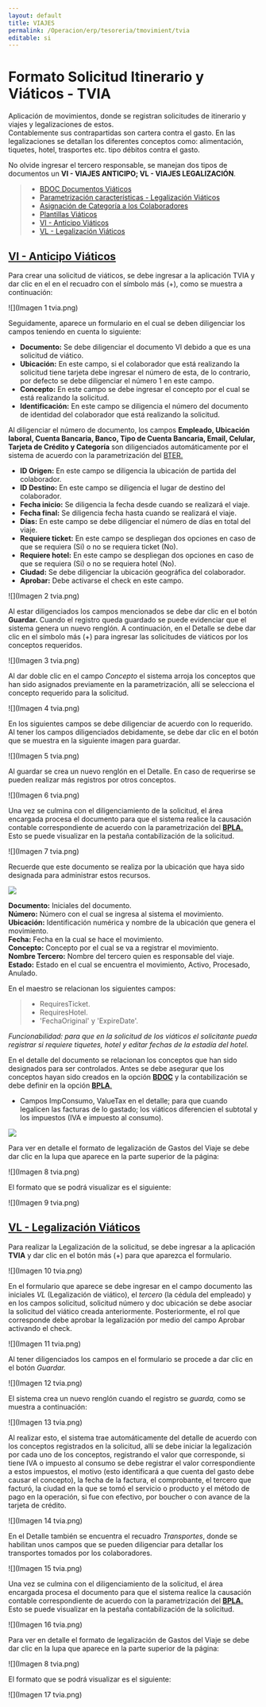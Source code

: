 ```yaml
---
layout: default
title: VIAJES
permalink: /Operacion/erp/tesoreria/tmovimient/tvia
editable: si
---
```


# Formato Solicitud Itinerario y Viáticos -  TVIA


Aplicación de movimientos, donde se registran solicitudes de itinerario y viajes y legalizaciones de estos.  
Contablemente sus contrapartidas son cartera contra el gasto. En las legalizaciones se detallan los diferentes conceptos como: alimentación, tiquetes, hotel, trasportes etc. tipo débitos contra el gasto.  

No olvide ingresar el tercero responsable, se manejan dos tipos de documentos un **VI - VIAJES ANTICIPO; VL - VIAJES LEGALIZACIÓN**.

>+ [BDOC Documentos Viáticos](http://docs.oasiscom.com/Operacion/common/bsistema/bdoc#bdoc-documentos-viáticos)
>+ [Parametrización características - Legalización Viáticos](http://docs.oasiscom.com/Operacion/common/bcomer/bcrc#parametrización-características---legalización-viáticos)
>+ [Asignación de Categoría a los Colaboradores](http://docs.oasiscom.com/Operacion/common/btercer/bter#asignación-de-categoría-a-los-colaboradores)
>+ [Plantillas Viáticos](http://docs.oasiscom.com/Operacion/common/bcuenta/bpla#plantillas-viáticos)
>+ [VI - Anticipo Viáticos](http://docs.oasiscom.com/Operacion/erp/tesoreria/tmovimient/tvia#vi---anticipo-viáticos)
>+ [VL - Legalización Viáticos](http://docs.oasiscom.com/Operacion/erp/tesoreria/tmovimient/tvia#vl---legalización-viáticos)

## [VI - Anticipo Viáticos](http://docs.oasiscom.com/Operacion/erp/tesoreria/tmovimient/tvia#vi---anticipo-viáticos)

Para crear una solicitud de viáticos, se debe ingresar a la aplicación TVIA y dar clic en el en el recuadro con el símbolo más (+), como se muestra a continuación: 

![](Imagen 1 tvia.png)

Seguidamente, aparece un formulario en el cual se deben diligenciar los campos teniendo en cuenta lo siguiente:

- **Documento:** Se debe diligenciar el documento VI debido a que es una solicitud de viático.  
- **Ubicación:** En este campo, si el colaborador que está realizando la solicitud tiene tarjeta debe ingresar el número de esta, de lo contrario, por defecto se debe diligenciar el número 1 en este campo.  
- **Concepto:** En este campo se debe ingresar el concepto por el cual se está realizando la solicitud.  
- **Identificación:** En este campo se diligencia el número del documento de identidad del colaborador que está realizando la solicitud.  

Al diligenciar el número de documento, los campos **Empleado, Ubicación laboral, Cuenta Bancaria, Banco, Tipo de Cuenta Bancaria, Email, Celular, Tarjeta de Crédito y Categoría** son diligenciados automáticamente por el sistema de acuerdo con la parametrización del [BTER.](http://docs.oasiscom.com/Operacion/common/btercer/bter)

- **ID Origen:** En este campo se diligencia la ubicación de partida del colaborador.  
- **ID Destino:** En este campo se diligencia el lugar de destino del colaborador.  
- **Fecha inicio:** Se diligencia la fecha desde cuando se realizará el viaje.  
- **Fecha final:** Se diligencia fecha hasta cuando se realizará el viaje.  
- **Días:** En este campo se debe diligenciar el número de días en total del viaje.  
- **Requiere ticket:** En este campo se despliegan dos opciones en caso de que se requiera (Si) o no se requiera ticket (No).  
- **Requiere hotel:** En este campo se despliegan dos opciones en caso de que se requiera (Si) o no se requiera hotel (No).  
- **Ciudad:** Se debe diligenciar la ubicación geográfica del colaborador.  
- **Aprobar:** Debe activarse el check en este campo.  

![](Imagen 2 tvia.png)

Al estar diligenciados los campos mencionados se debe dar clic en el botón **Guardar.** Cuando el registro queda guardado se puede evidenciar que el sistema genera un nuevo renglón. A continuación, en el Detalle se debe dar clic en el símbolo más (+) para ingresar las solicitudes de viáticos por los conceptos requeridos. 

![](Imagen 3 tvia.png)

Al dar doble clic en el campo *Concepto* el sistema arroja los conceptos que han sido asignados previamente en la parametrización, allí se selecciona el concepto requerido para la solicitud. 

![](Imagen 4 tvia.png)

En los siguientes campos se debe diligenciar de acuerdo con lo requerido.
Al tener los campos diligenciados debidamente, se debe dar clic en el botón que se muestra en la siguiente imagen para guardar.

![](Imagen 5 tvia.png)

Al guardar se crea un nuevo renglón en el Detalle. En caso de requerirse se pueden realizar más registros por otros conceptos. 

![](Imagen 6 tvia.png)

Una vez se culmina con el diligenciamiento de la solicitud, el área encargada procesa el documento para que el sistema realice la causación contable correspondiente de acuerdo con la parametrización del [**BPLA.**]() Esto se puede visualizar en la pestaña contabilización de la solicitud.

![](Imagen 7 tvia.png)

Recuerde que este documento se realiza por la ubicación que haya sido designada para administrar estos recursos.  

![](tvia1.png)

**Documento:** Iniciales del documento.  
**Número:** Número con el cual se ingresa al sistema el movimiento.  
**Ubicación:** Identificación numérica y nombre de la ubicación que genera el movimiento.  
**Fecha:** Fecha en la cual se hace el movimiento.  
**Concepto:** Concepto por el cual se va a registrar el movimiento.  
**Nombre Tercero:** Nombre del tercero quien es responsable del viaje.  
**Estado:** Estado en el cual se encuentra el movimiento, Activo, Procesado, Anulado.  

En el maestro se relacionan los siguientes campos:

>+ RequiresTicket.  
>+ RequiresHotel.  
>+ 'FechaOriginal' y 'ExpireDate'.  

*Funcionabilidad:  para que en la solicitud de los viáticos el solicitante pueda registrar si requiere tiquetes, hotel y editar fechas de la estadía del hotel.*  


En el detalle del documento se relacionan los conceptos que han sido designados para ser controlados. Antes se debe asegurar que los conceptos hayan sido creados en la opción [**BDOC**](http://docs.oasiscom.com/Operacion/common/bsistema/bdoc) y la contabilización se debe definir en la opción [**BPLA**.]()  


* Campos ImpConsumo, ValueTax en el detalle; para que cuando legalicen las facturas de lo gastado; los viáticos diferencien el subtotal y los impuestos (IVA e impuesto al consumo).  

![](tvia3.png)

Para ver en detalle el formato de legalización de Gastos del Viaje se debe dar clic en la lupa que aparece en la parte superior de la página:

![](Imagen 8 tvia.png)

El formato que se podrá visualizar es el siguiente:

![](Imagen 9 tvia.png)

## [VL - Legalización Viáticos](http://docs.oasiscom.com/Operacion/erp/tesoreria/tmovimient/tvia#vl---legalización-viáticos)

Para realizar la Legalización de la solicitud, se debe ingresar a la aplicación **TVIA** y dar clic en el botón más (+) para que aparezca el formulario.

![](Imagen 10 tvia.png)

En el formulario que aparece se debe ingresar en el campo documento las iniciales *VL* (Legalización de viático), el *tercero* (la cédula del empleado) y en los campos solicitud, solicitud número y doc ubicación se debe asociar la solicitud del viático creada anteriormente. Posteriormente, el rol que corresponde debe aprobar la legalización por medio del campo Aprobar activando el check. 

![](Imagen 11 tvia.png)

Al tener diligenciados los campos en el formulario se procede a dar clic en el botón *Guardar.*

![](Imagen 12 tvia.png)

El sistema crea un nuevo renglón cuando el registro se *guarda,* como se muestra a continuación: 

![](Imagen 13 tvia.png)

Al realizar esto, el sistema trae automáticamente del detalle de acuerdo con los conceptos registrados en la solicitud, allí se debe iniciar la legalización por cada uno de los conceptos, registrando el valor que corresponde, si tiene IVA o impuesto al consumo se debe registrar el valor correspondiente a estos impuestos, el motivo (esto identificará a que cuenta del gasto debe causar el concepto), la fecha de la factura, el comprobante, el tercero que facturó, la ciudad en la que se tomó el servicio o producto y el método de pago en la operación, si fue con efectivo, por boucher o con avance de la tarjeta de crédito.

![](Imagen 14 tvia.png)

En el Detalle también se encuentra el recuadro *Transportes*, donde se habilitan unos campos que se pueden diligenciar para detallar los transportes tomados por los colaboradores.

![](Imagen 15 tvia.png)

Una vez se culmina con el diligenciamiento de la solicitud, el área encargada procesa el documento para que el sistema realice la causación contable correspondiente de acuerdo con la parametrización del [**BPLA.**]() Esto se puede visualizar en la pestaña contabilización de la solicitud.

![](Imagen 16 tvia.png)

Para ver en detalle el formato de legalización de Gastos del Viaje se debe dar clic en la lupa que aparece en la parte superior de la página: 

![](Imagen 8 tvia.png)

El formato que se podrá visualizar es el siguiente: 

![](Imagen 17 tvia.png)























